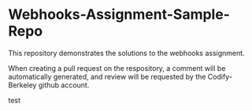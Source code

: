 # Webhooks-Assignment-Sample-Repo

This repository demonstrates the solutions to the webhooks assignment.

When creating a pull request on the respository, a comment will be automatically generated, and review will be requested by the Codify-Berkeley github account.

test
